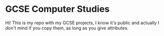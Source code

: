 # GCSE Computer Studies
Hi! This is my repo with my GCSE projects, I know it's public and actually I don't mind if you copy them, as long as you give attributes.
